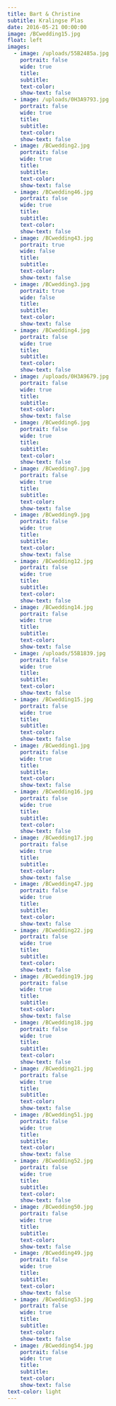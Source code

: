 ```yaml
---
title: Bart & Christine
subtitle: Kralingse Plas
date: 2016-05-21 00:00:00
image: /BCwedding15.jpg
float: left
images:
  - image: /uploads/55B2485a.jpg
    portrait: false
    wide: true
    title:
    subtitle:
    text-color:
    show-text: false
  - image: /uploads/0H3A9793.jpg
    portrait: false
    wide: true
    title:
    subtitle:
    text-color:
    show-text: false
  - image: /BCwedding2.jpg
    portrait: false
    wide: true
    title:
    subtitle:
    text-color:
    show-text: false
  - image: /BCwedding46.jpg
    portrait: false
    wide: true
    title:
    subtitle:
    text-color:
    show-text: false
  - image: /BCwedding43.jpg
    portrait: true
    wide: false
    title:
    subtitle:
    text-color:
    show-text: false
  - image: /BCwedding3.jpg
    portrait: true
    wide: false
    title:
    subtitle:
    text-color:
    show-text: false
  - image: /BCwedding4.jpg
    portrait: false
    wide: true
    title:
    subtitle:
    text-color:
    show-text: false
  - image: /uploads/0H3A9679.jpg
    portrait: false
    wide: true
    title:
    subtitle:
    text-color:
    show-text: false
  - image: /BCwedding6.jpg
    portrait: false
    wide: true
    title:
    subtitle:
    text-color:
    show-text: false
  - image: /BCwedding7.jpg
    portrait: false
    wide: true
    title:
    subtitle:
    text-color:
    show-text: false
  - image: /BCwedding9.jpg
    portrait: false
    wide: true
    title:
    subtitle:
    text-color:
    show-text: false
  - image: /BCwedding12.jpg
    portrait: false
    wide: true
    title:
    subtitle:
    text-color:
    show-text: false
  - image: /BCwedding14.jpg
    portrait: false
    wide: true
    title:
    subtitle:
    text-color:
    show-text: false
  - image: /uploads/55B1839.jpg
    portrait: false
    wide: true
    title:
    subtitle:
    text-color:
    show-text: false
  - image: /BCwedding15.jpg
    portrait: false
    wide: true
    title:
    subtitle:
    text-color:
    show-text: false
  - image: /BCwedding1.jpg
    portrait: false
    wide: true
    title:
    subtitle:
    text-color:
    show-text: false
  - image: /BCwedding16.jpg
    portrait: false
    wide: true
    title:
    subtitle:
    text-color:
    show-text: false
  - image: /BCwedding17.jpg
    portrait: false
    wide: true
    title:
    subtitle:
    text-color:
    show-text: false
  - image: /BCwedding47.jpg
    portrait: false
    wide: true
    title:
    subtitle:
    text-color:
    show-text: false
  - image: /BCwedding22.jpg
    portrait: false
    wide: true
    title:
    subtitle:
    text-color:
    show-text: false
  - image: /BCwedding19.jpg
    portrait: false
    wide: true
    title:
    subtitle:
    text-color:
    show-text: false
  - image: /BCwedding18.jpg
    portrait: false
    wide: true
    title:
    subtitle:
    text-color:
    show-text: false
  - image: /BCwedding21.jpg
    portrait: false
    wide: true
    title:
    subtitle:
    text-color:
    show-text: false
  - image: /BCwedding51.jpg
    portrait: false
    wide: true
    title:
    subtitle:
    text-color:
    show-text: false
  - image: /BCwedding52.jpg
    portrait: false
    wide: true
    title:
    subtitle:
    text-color:
    show-text: false
  - image: /BCwedding50.jpg
    portrait: false
    wide: true
    title:
    subtitle:
    text-color:
    show-text: false
  - image: /BCwedding49.jpg
    portrait: false
    wide: true
    title:
    subtitle:
    text-color:
    show-text: false
  - image: /BCwedding53.jpg
    portrait: false
    wide: true
    title:
    subtitle:
    text-color:
    show-text: false
  - image: /BCwedding54.jpg
    portrait: false
    wide: true
    title:
    subtitle:
    text-color:
    show-text: false
text-color: light
---
```


